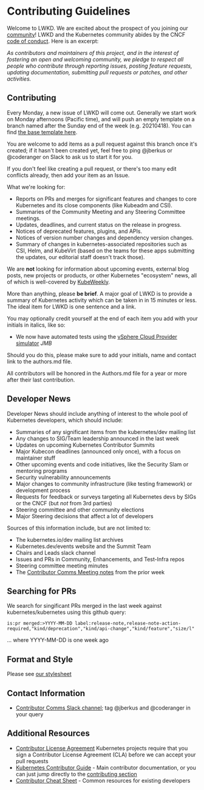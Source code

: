 # Contributing Guidelines

Welcome to LWKD. We are excited about the prospect of you joining our [community](https://git.k8s.io/community)! LWKD and the Kubernetes community abides by the CNCF [code of conduct](code-of-conduct.md). Here is an excerpt:

_As contributors and maintainers of this project, and in the interest of fostering an open and welcoming community, we pledge to respect all people who contribute through reporting issues, posting feature requests, updating documentation, submitting pull requests or patches, and other activities._

## Contributing

Every Monday, a new issue of LWKD will come out.  Generally we start work on Monday afternoons (Pacific time), and will push an empty template on a branch named after the Sunday end of the week (e.g. 20210418).  You can find [the base template here](https://github.com/lwkd/lwkd.github.io/blob/main/template.md).

You are welcome to add items as a pull request against this branch once it's created; if it hasn't been created yet, feel free to ping @jberkus or @coderanger on Slack to ask us to start it for you.

If you don't feel like creating a pull request, or there's too many edit conflicts already, then add your item as an Issue.

What we're looking for:

* Reports on PRs and merges for significant features and changes to core Kubernetes and its close components (like Kubeadm and CSI).
* Summaries of the Community Meeting and any Steering Committee meetings.
* Updates, deadlines, and current status on the release in progress.
* Notices of deprecated features, plugins, and APIs.
* Notices of version number changes and dependency version changes.
* Summary of changes in kubernetes-associated repositories such as CSI, Helm, and KubeVirt (based on the teams for these apps submitting the updates, our editorial staff doesn't track those).

We are **not** looking for information about upcoming events, external blog posts, new projects or products, or other Kubernetes "ecosystem" news, all of which is well-covered by [KubeWeekly](https://kubeweekly.io/).

More than anything, please **be brief**.  A major goal of LWKD is to provide a summary of Kubernetes activity which can be taken in in 15 minutes or less.  The ideal item for LWKD is one sentence and a link.

You may optionally credit yourself at the end of each item you add with your initials in italics, like so:

* We now have automated tests using the [vSphere Cloud Provider simulator](https://github.com/kubernetes/kubernetes/pull/55918) *JMB*

Should you do this, please make sure to add your initials, name and contact link to the authors.md file.

All contributors will be honored in the Authors.md file for a year or more after their last contribution.

## Developer News

Developer News should include anything of interest to the whole pool of Kubernetes developers, which should include:

* Summaries of any significant items from the kubernetes/dev mailing list
* Any changes to SIG/Team leadership announced in the last week
* Updates on upcoming Kubernetes Contributor Summits
* Major Kubecon deadlines (announced only once), with a focus on maintainer stuff
* Other upcoming events and code initiatives, like the Security Slam or mentoring programs
* Security vulnerability announcements
* Major changes to community infrastructure (like testing framework) or development process
* Requests for feedback or surveys targeting all Kubernetes devs by SIGs or the CNCF (but *not* from 3rd parties)
* Steering committee and other community elections
* Major Steering decisions that affect a lot of developers

Sources of this information include, but are not limited to:

* The kubernetes.io/dev mailing list archives
* Kubernetes.dev/events website and the Summit Team
* Chairs and Leads slack channel
* Issues and PRs in Community, Enhancements, and Test-Infra repos
* Steering committee meeting minutes
* The [Contributor Comms Meeting notes](https://docs.google.com/document/d/1KxutG0BivRcOtm9yxTrNRhq51qEE7wY0ZibyDTxrjtM/edit?tab=t.0)
 from the prior week

## Searching for PRs

We search for singificant PRs merged in the last week against kubernetes/kubernetes using this github query:

```
is:pr merged:>YYYY-MM-DD label:release-note,release-note-action-required,"kind/deprecation","kind/api-change","kind/feature","size/l"
```

... where YYYY-MM-DD is one week ago

## Format and Style

Please see [our stylesheet](STYLESHEET.md)

## Contact Information

- [Contributor Comms Slack channel](https://kubernetes.slack.com/messages/sig-contribex-comms); tag @jberkus and @coderanger in your query

## Additional Resources

- [Contributor License Agreement](https://git.k8s.io/community/CLA.md) Kubernetes projects require that you sign a Contributor License Agreement (CLA) before we can accept your pull requests
- [Kubernetes Contributor Guide](https://git.k8s.io/community/contributors/guide) - Main contributor documentation, or you can just jump directly to the [contributing section](https://git.k8s.io/community/contributors/guide#contributing)
- [Contributor Cheat Sheet](https://git.k8s.io/community/contributors/guide/contributor-cheatsheet) - Common resources for existing developers

